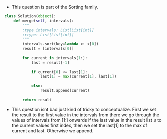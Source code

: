- This question is part of the Sorting family. 

```python
class Solution(object):
	def merge(self, intervals):
		"""
		:type intervals: List[List[int]]
		:rtype: List[List[int]]
		"""
		intervals.sort(key=lambda x: x[0])
		result = [intervals[0]]
		
		for current in intervals[1:]:
			last = result[-1]
		
			if current[0] <= last[1]:
				last[1] = max(current[1], last[1])
		
			else:
				result.append(current)
		
		return result
```

- This question isnt bad just kind of tricky to conceptualize. First we set the result to the first value in the intervals from there we go through the values of intervals from [1:] onwards if the last value in the result list ≤ to the current values first index, then we set the last[1] to the max of current and last. Otherwise we append. 
